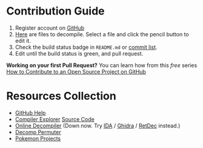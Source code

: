 # Contribution Guide

1. Register account on [GitHub](https://github.com/)
1. [Here](https://github.com/laqieer/fireemblem8u/tree/master/asm) are files to decompile. Select a file and click the pencil button to edit it.
1. Check the build status badge in `README.md` or [commit list](https://github.com/laqieer/fireemblem8u/commits/master).
1. Edit until the build status is green, and pull request. 

**Working on your first Pull Request?** You can learn how from this *free* series [How to Contribute to an Open Source Project on GitHub](https://egghead.io/series/how-to-contribute-to-an-open-source-project-on-github)

# Resources Collection

- [GitHub Help](https://help.github.com/en)
- [Compiler Explorer](https://cexplore.karathan.at/z/KhyRi3) [Source Code](https://github.com/SBird1337/cexplore)
- [Online Decompiler](https://feuniverse.us/t/use-free-online-service-to-assist-the-routine-analysis/3219) (Down now. Try [IDA](https://www.hex-rays.com/products/ida/) / [Ghidra](https://ghidra-sre.org/) / [RetDec](https://retdec.com/) instead.)
- [Decomp Permuter](https://github.com/laqieer/decomp-permuter-arm)
- [Pokemon Projects](https://github.com/pret/pokeemerald)
